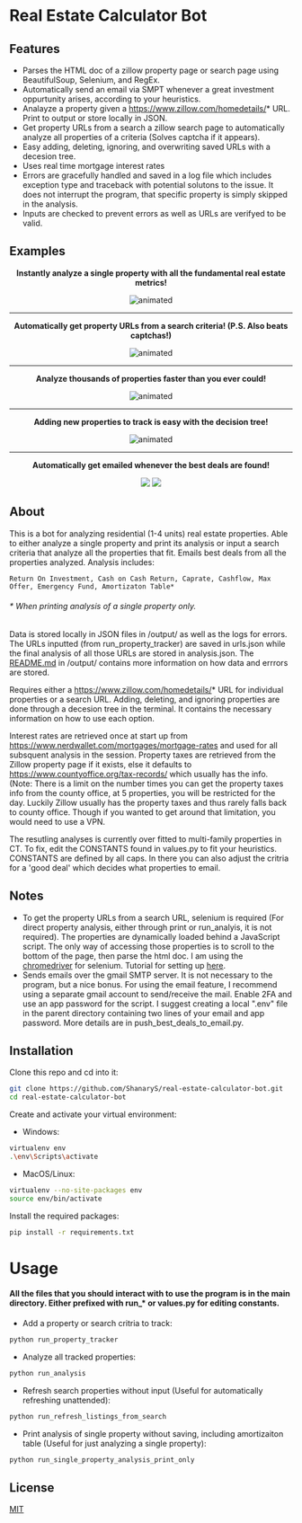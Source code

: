 # Real Estate Calculator Bot

## Features

* Parses the HTML doc of a zillow property page or search page using BeautifulSoup, Selenium, and RegEx.
* Automatically send an email via SMPT whenever a great investment oppurtunity arises, according to your heuristics.
* Analayze a property given a https://www.zillow.com/homedetails/* URL. Print to output or store locally in JSON.
* Get property URLs from a search a zillow search page to automatically analyze all properties of a criteria (Solves captcha if it appears).
* Easy adding, deleting, ignoring, and overwriting saved URLs with a decesion tree.
* Uses real time mortgage interest rates
* Errors are gracefully handled and saved in a log file which includes exception type and traceback with potential solutons to the issue. It does not interrupt the program, that specific property is simply skipped in the analysis.
* Inputs are checked to prevent errors as well as URLs are verifyed to be valid.

## Examples

<p align="center">
  <strong>Instantly analyze a single property with all the fundamental real estate metrics!</strong>
</p>

<p align="center">
  <img src="https://user-images.githubusercontent.com/86130442/134757381-ec233d45-3133-41a1-915b-cc3090dde7f4.gif" alt="animated" />
</p>

***

<p align="center">
  <strong>Automatically get property URLs from a search criteria! (P.S. Also beats captchas!)</strong>
</p>

<p align="center">
  <img src="https://user-images.githubusercontent.com/86130442/134758448-b0ae8310-2c15-44dc-a823-7d1013786cba.gif" alt="animated" />
</p>

***

<p align="center">
  <strong>Analyze thousands of properties faster than you ever could!</strong>
</p>

<p align="center">
  <img src="https://user-images.githubusercontent.com/86130442/134757517-5fcf1d08-4d63-41d9-9154-16a06bb4d24a.gif" alt="animated" />
</p>

***

<p align="center">
  <strong>Adding new properties to track is easy with the decision tree!</strong>
</p>

<p align="center">
  <img src="https://user-images.githubusercontent.com/86130442/134757474-989d118e-c455-4e96-80aa-a2a810fcdf9b.gif" alt="animated" />
</p>

***

<p align="center">
  <strong>Automatically get emailed whenever the best deals are found!</strong>
</p>

<p align="center">
  <img src="https://user-images.githubusercontent.com/86130442/134757809-bf3e8926-ba67-472a-9db8-b34de1509bc0.png" />
  <img src="https://user-images.githubusercontent.com/86130442/134757813-a916fb12-ea08-4c93-8802-f649863775fd.png" />
</p>

## About

This is a bot for analyzing residential (1-4 units) real estate properties. Able to either analyze a single property and print its analysis or input a search criteria that analyze all the properties that fit. Emails best deals from all the properties analyzed. Analysis includes: 
```
Return On Investment, Cash on Cash Return, Caprate, Cashflow, Max Offer, Emergency Fund, Amortizaton Table*
```
###### * When printing analysis of a single property only.

Data is stored locally in JSON files in /output/ as well as the logs for errors. The URLs inputted (from run_property_tracker) are saved in urls.json while the final analysis of all those URLs are stored in analysis.json. The [README.md](https://github.com/ShanaryS/algorithm-visualizer/blob/main/LICENSE) in /output/ contains more information on how data and errrors are stored.

Requires either a https://www.zillow.com/homedetails/* URL for individual properties or a search URL. Adding, deleting, and ignoring properties are done through a decesion tree in the terminal. It contains the necessary information on how to use each option.

Interest rates are retrieved once at start up from https://www.nerdwallet.com/mortgages/mortgage-rates and used for all subsquent analysis in the session. Property taxes are retrieved from the Zillow property page if it exists, else it defaults to https://www.countyoffice.org/tax-records/ which usually has the info. (Note: There is a limit on the number times you can get the property taxes info from the county office, at 5 properties, you will be restricted for the day. Luckily Zillow usually has the property taxes and thus rarely falls back to county office. Though if you wanted to get around that limitation, you would need to use a VPN.

The resutling analyses is currently over fitted to multi-family properties in CT. To fix, edit the CONSTANTS found in values.py to fit your heuristics. CONSTANTS are defined by all caps. In there you can also adjust the critria for a 'good deal' which decides what properties to email.


## Notes

* To get the property URLs from a search URL, selenium is required (For direct property analysis, either through print or run_analyis, it is not required). The properties are dynamically loaded behind a JavaScript script. The only way of accessing those properties is to scroll to the bottom of the page, then parse the html doc. I am using the [chromedriver](https://chromedriver.chromium.org/downloads) for selenium. Tutorial for setting up [here](https://sites.google.com/chromium.org/driver/getting-started?authuser=0).
* Sends emails over the gmail SMTP server. It is not necessary to the program, but a nice bonus. For using the email feature, I recommend using a separate gmail account to send/receive the mail. Enable 2FA and use an app password for the script. I suggest creating a local ".env" file in the parent directory containing two lines of your email and app password. More details are in push_best_deals_to_email.py.

## Installation

Clone this repo and cd into it:

```bash
git clone https://github.com/ShanaryS/real-estate-calculator-bot.git
cd real-estate-calculator-bot
```

Create and activate your virtual environment:

* Windows:
```bash
virtualenv env
.\env\Scripts\activate
```

* MacOS/Linux:
```bash
virtualenv --no-site-packages env
source env/bin/activate
```

Install the required packages:

```bash
pip install -r requirements.txt
```

# Usage

#### All the files that you should interact with to use the program is in the main directory. Either prefixed with run_* or values.py for editing constants.

* Add a property or search critria to track:
```bash
python run_property_tracker
```

* Analyze all tracked properties:
```bash
python run_analysis
```

* Refresh search properties without input (Useful for automatically refreshing unattended):
```bash
python run_refresh_listings_from_search
```

* Print analysis of single property without saving, including amortizaiton table (Useful for just analyzing a single property):
```bash
python run_single_property_analysis_print_only
```

## License
[MIT](https://github.com/ShanaryS/algorithm-visualizer/blob/main/LICENSE)
